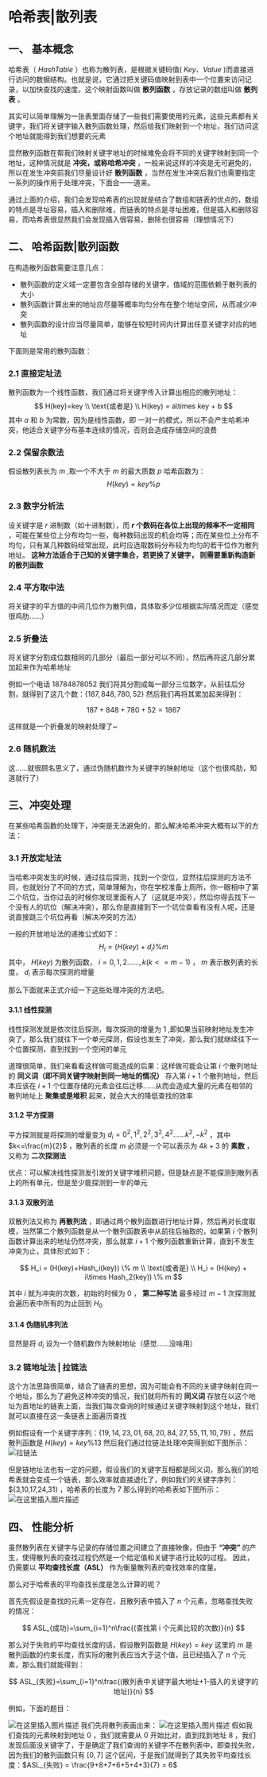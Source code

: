 # 哈希表|散列表


## 一、 基本概念
哈希表（ $Hash Table$ ）也称为散列表，是根据关键码值( $Key、Value$ )而直接进行访问的数据结构。也就是说，它通过把关键码值映射到表中一个位置来访问记录，以加快查找的速度。这个映射函数叫做 **散列函数** ，存放记录的数组叫做 **散列表** 。

其实可以简单理解为一张表里面存储了一些我们需要使用的元素，这些元素都有关键字，我们将关键字输入散列函数处理，然后给我们映射到一个地址，我们访问这个地址就能得到我们想要的元素

显然散列函数在帮我们映射关键字地址的时候难免会将不同的关键字映射到同一个地址，这种情况就是 **冲突，或称哈希冲突** ，一般来说这样的冲突是无可避免的，所以在发生冲突前我们尽量设计好 **散列函数** ，当然在发生冲突后我们也需要指定一系列的操作用于处理冲突，下面会一一道来。

通过上面的介绍，我们会发现哈希表的出现就是结合了数组和链表的优点的，数组的特点是寻址容易，插入和删除难，而链表的特点是寻址困难，但是插入和删除容易，而哈希表很显然我们会发现插入很容易，删除也很容易（理想情况下）

## 二、 哈希函数|散列函数
在构造散列函数需要注意几点：
- 散列函数的定义域一定要包含全部存储的关键字，值域的范围依赖于散列表的大小
- 散列函数计算出来的地址应尽量等概率均匀分布在整个地址空间，从而减少冲突
- 散列函数的设计应当尽量简单，能够在较短时间内计算出任意关键字对应的地址

下面则是常用的散列函数：
### 2.1 直接定址法
散列函数为一个线性函数，我们通过将关键字传入计算出相应的散列地址：
$$
H(key)=key \\  \text{或者是} \\ H(key) = a\times key + b
$$
其中 $a$ 和 $b$ 为常数，因为是线性函数，即 一对一的模式，所以不会产生哈希冲突，他适合关键字分布基本连续的情况，否则会造成存储空间的浪费

### 2.2 保留余数法
假设散列表长为 $m$ ,取一个不大于 $m$ 的最大质数 $p$ 哈希函数为：
$$
H(key) = key \% p 
$$
### 2.3 数字分析法
设关键字是 $r$ 进制数（如十进制数），而 **$r$ 个数码在各位上出现的频率不一定相同** ，可能在某些位上分布均匀一些，每种数码出现的机会均等；而在某些位上分布不均匀，只有某几种数码经常出现，此时应选取数码分布较为均匀的若干位作为散列地址。  **这种方法适合于己知的关键字集合，若更换了关键字， 则需要重新构造新的散列函数** 
### 2.4 平方取中法
将关键字的平方值的中间几位作为散列值，具体取多少位根据实际情况而定（感觉很鸡肋……）

### 2.5 折叠法
将关键字分割成位数相同的几部分（最后一部分可以不同），然后再将这几部分累加起来作为哈希地址

例如一个电话 $18784878052$ 我们将其分割成每一部分三位数字，从前往后分割，就得到了这几个数：$\{187,848,780,52 \}$ 然后我们再将其累加起来得到：

$$
187+848+780+52 = 1867
$$

这样就是一个折叠发的映射处理了~

### 2.6 随机数法
这……就很顾名思义了，通过伪随机数作为关键字的映射地址（这个也很鸡肋，知道就行了）

## 三、冲突处理
在某些哈希函数的处理下，冲突是无法避免的，那么解决哈希冲突大概有以下的方法：

### 3.1 开放定址法
当哈希冲突发生的时候，通过往后探测，找到一个空位，显然往后探测的方法不同，也就划分了不同的方式，简单理解为，你在学校准备上厕所，你一眼相中了第二个坑位，当你过去的时候你发现里面有人了（这就是冲突），然后你得去找下一个没有人的坑位（解决冲突），那么你是直接到下一个坑位查看有没有人呢，还是说直接跳三个坑位再看（解决冲突的方法）

一般的开放地址法的递推公式如下：
$$
H_i = (H(key) + d_i) \% m
$$
其中， $H(key)$ 为散列函数， $i=0,1,2……,k(k<=m-1)$ ， $m$ 表示散列表的长度， $d_i$ 表示每次探测的增量

那么下面就来正式介绍一下这些处理冲突的方法吧。
#### 3.1.1 线性探测
线性探测发就是依次往后探测，每次探测的增量为 $1$ ,即如果当前映射地址发生冲突了，那么我们就往下一个单元探测，假设也发生了冲突，那么我们就继续往下一个位置探测，直到找到一个空闲的单元

道理很简单，我们来看看这样做可能造成的后果：这样做可能会让第 $i$ 个散列地址的 **同义词（即不同关键字映射到同一地址的情况）** 存入第 $i+1$ 个散列地址，然后本应该在 $i+1$ 个位置存储的元素会往后迁移……从而会造成大量的元素在相邻的散列地址上 **聚集或是堆积** 起来，就会大大的降低查找的效率
#### 3.1.2 平方探测
平方探测就是将探测的增量变为 $d_i = 0^2,1^2,2^2,3^2,4^2……k^2,-k^2$ ，其中 $k<=\frac{m}{2}$ ，散列表的长度 $m$ 必须是一个可以表示为 $4k+3$ 的 **素数** ，又称为 **二次探测法**

优点：可以解决线性探测发引发的关键字堆积问题，但是缺点是不能探测到散列表上的所有单元，但是至少能探测到一半的单元
#### 3.1.3 双散列法
双散列法又称为 **再散列法** ，即通过两个散列函数进行地址计算，然后再对长度取模，当然第二个散列函数是从一个散列函数表中从前往后抽取的，如果第 $i$ 个散列函数计算出来的地址仍然冲突，那么就拿 $i+1$ 个散列函数重新计算，直到不发生冲突为止，具体形式如下：

$$
H_i = (H(key)+Hash_i(key)) \% m
\\
\text{或者是}
\\
H_i = (H(key) + i\times Hash_2(key)) \% m
$$

其中 $i$ 就为冲突的次数，初始的时候为 $0$ ， **第二种写法** 最多经过 $m-1$ 次探测就会遍历表中所有的为止回到 $H_0$

#### 3.1.4 伪随机序列法
显然是将 $d_i$ 设为一个随机数作为映射地址（感觉……没啥用）
### 3.2 链地址法 | 拉链法
这个方法思路很简单，结合了链表的思想，因为可能会有不同的关键字映射在同一个地址，那么为了避免这种冲突的情况，我们就将所有的 **同义词** 存放在以这个地址为首地址的链表上面，当我们每次查询的时候通过关键字映射到这个地址，我们就可以直接在这一条链表上面遍历查找

例如假设有一个关键字序列：$\{19,14,23,01,68,20,84,27,55,11,10,79 \}$ ，然后散列函数是 $H(key)=key \%13$ 然后我们通过拉链法处理冲突得到如下图所示：
![拉链法](https://img-blog.csdnimg.cn/589f720be650409786506d5242fd8979.png)
 
 但是链地址法也有一定的问题，假设我们的关键字互相都是同义词，那么我们的哈希表就会变成一个链表，那么效率就直接退化了，例如我们的关键字序列：$\{3,10,17,24,31\} ，哈希表的长度为 $7$ 那么得到的哈希表如下图所示：
 ![在这里插入图片描述](https://img-blog.csdnimg.cn/fec09b25c66c4fad9416c9754cfee226.png)

 
## 四、 性能分析
虽然散列表在关键字与记录的存储位置之间建立了直接映像，但由于 **“冲突”** 的产生，使得散列表的查找过程仍然是一个给定值和关键字进行比较的过程。 因此，仍需要以 **平均查找长度（ASL）** 作为衡量散列表的查找效率的度量。

那么对于哈希表的平均查找长度是怎么计算的呢？

首先先假设是查找的元素一定存在，且散列表中插入了 $n$ 个元素，忽略查找失败的情况：

$$
ASL_{成功}=\sum_{i=1}^n\frac{(查找第 i 个元素比较的次数)}{n}
$$

那么对于失败的平均查找长度的话，假设散列函数是 $H(key) = key % \m$ 这里的 $m$ 是散列函数的约束长度，而实际的散列表应当大于这个值，且已经插入了 $n$ 个元素，那么我们就能得到：

$$
ASL_{失败}=\sum_{i=1}^n\frac{(散列表中关键字最大地址+1-插入的关键字的地址)}{n}
$$

例如，下面的题目：

![在这里插入图片描述](https://img-blog.csdnimg.cn/0624b66633cc4680b1d81cc2daa5658b.png)
我们先将散列表画出来：
![在这里插入图片描述](https://img-blog.csdnimg.cn/404545a370394b63a108881016451bf6.png)
假如我们查找的元素映射到地址 $0$ ，我们就需要从 $0$ 开始比对，直到找到地址 $8$ ，我们发现后面没关键字了，于是确定了我们查询的关键字不在散列表中，即查找失败，因为我们的散列函数只有 $[0,7]$ 这个区间，于是我们就得到了其失败平均查找长度：$ASL_{失败} = \frac{9+8+7+6+5+4+3}{7} = 6$